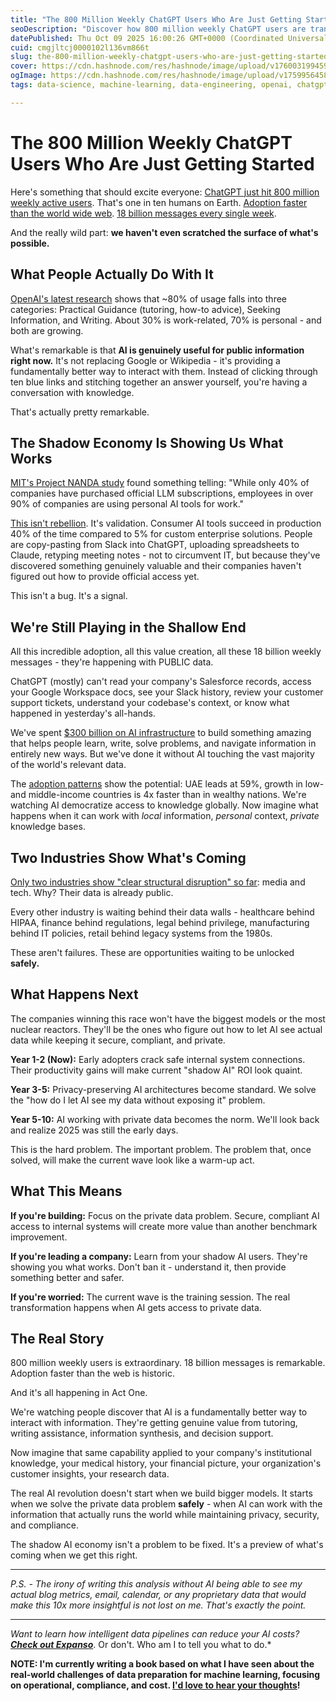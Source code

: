 ```yaml
---
title: "The 800 Million Weekly ChatGPT Users Who Are Just Getting Started"
seoDescription: "Discover how 800 million weekly ChatGPT users are transforming information interaction and unlocking AI's vast potential for private data usage"
datePublished: Thu Oct 09 2025 16:00:26 GMT+0000 (Coordinated Universal Time)
cuid: cmgjltcj0000102l136vm866t
slug: the-800-million-weekly-chatgpt-users-who-are-just-getting-started
cover: https://cdn.hashnode.com/res/hashnode/image/upload/v1760031994599/49e97cac-2b19-4e0e-8d58-fefcd7b8cc6a.png
ogImage: https://cdn.hashnode.com/res/hashnode/image/upload/v1759956458894/db3ed6a0-6d3a-47b5-a7ea-cdece0a03263.png
tags: data-science, machine-learning, data-engineering, openai, chatgpt

---
```


# The 800 Million Weekly ChatGPT Users Who Are Just Getting Started

Here's something that should excite everyone: [ChatGPT just hit 800 million weekly active users](https://techcrunch.com/2025/10/06/sam-altman-says-chatgpt-has-hit-800m-weekly-active-users/). That's one in ten humans on Earth. [Adoption faster than the world wide web](https://nerdynav.com/chatgpt-statistics/). [18 billion messages every single week](https://cdn.openai.com/pdf/a253471f-8260-40c6-a2cc-aa93fe9f142e/economic-research-chatgpt-usage-paper.pdf).

And the really wild part: **we haven't even scratched the surface of what's possible.**

## What People Actually Do With It

[OpenAI's latest research](https://openai.com/index/how-people-are-using-chatgpt/) shows that ~80% of usage falls into three categories: Practical Guidance (tutoring, how-to advice), Seeking Information, and Writing. About 30% is work-related, 70% is personal - and both are growing.

What's remarkable is that **AI is genuinely useful for public information right now.** It's not replacing Google or Wikipedia - it's providing a fundamentally better way to interact with them. Instead of clicking through ten blue links and stitching together an answer yourself, you're having a conversation with knowledge.

That's actually pretty remarkable.

## The Shadow Economy Is Showing Us What Works

[MIT's Project NANDA study](https://fortune.com/2025/08/19/shadow-ai-economy-mit-study-genai-divide-llm-chatbots/) found something telling: "While only 40% of companies have purchased official LLM subscriptions, employees in over 90% of companies are using personal AI tools for work."

[This isn't rebellion](https://venturebeat.com/ai/mit-report-misunderstood-shadow-ai-economy-booms-while-headlines-cry-failure/). It's validation. Consumer AI tools succeed in production 40% of the time compared to 5% for custom enterprise solutions. People are copy-pasting from Slack into ChatGPT, uploading spreadsheets to Claude, retyping meeting notes - not to circumvent IT, but because they've discovered something genuinely valuable and their companies haven't figured out how to provide official access yet.

This isn't a bug. It's a signal.

## We're Still Playing in the Shallow End

All this incredible adoption, all this value creation, all these 18 billion weekly messages - they're happening with PUBLIC data.

ChatGPT (mostly) can't read your company's Salesforce records, access your Google Workspace docs, see your Slack history, review your customer support tickets, understand your codebase's context, or know what happened in yesterday's all-hands.

We've spent [$300 billion on AI infrastructure](https://techcrunch.com/2025/10/06/sam-altman-says-chatgpt-has-hit-800m-weekly-active-users/) to build something amazing that helps people learn, write, solve problems, and navigate information in entirely new ways. But we've done it without AI touching the vast majority of the world's relevant data.

The [adoption patterns](https://nerdynav.com/chatgpt-statistics/) show the potential: UAE leads at 59%, growth in low- and middle-income countries is 4x faster than in wealthy nations. We're watching AI democratize access to knowledge globally. Now imagine what happens when it can work with *local* information, *personal* context, *private* knowledge bases.

## Two Industries Show What's Coming

[Only two industries show "clear structural disruption" so far](https://fortune.com/2025/08/19/shadow-ai-economy-mit-study-genai-divide-llm-chatbots/): media and tech. Why? Their data is already public. 

Every other industry is waiting behind their data walls - healthcare behind HIPAA, finance behind regulations, legal behind privilege, manufacturing behind IT policies, retail behind legacy systems from the 1980s.

These aren't failures. These are opportunities waiting to be unlocked **safely.**

## What Happens Next

The companies winning this race won't have the biggest models or the most nuclear reactors. They'll be the ones who figure out how to let AI see actual data while keeping it secure, compliant, and private.

**Year 1-2 (Now):** Early adopters crack safe internal system connections. Their productivity gains will make current "shadow AI" ROI look quaint.

**Year 3-5:** Privacy-preserving AI architectures become standard. We solve the "how do I let AI see my data without exposing it" problem.

**Year 5-10:** AI working with private data becomes the norm. We'll look back and realize 2025 was still the early days.

This is the hard problem. The important problem. The problem that, once solved, will make the current wave look like a warm-up act.

## What This Means

**If you're building:** Focus on the private data problem. Secure, compliant AI access to internal systems will create more value than another benchmark improvement.

**If you're leading a company:** Learn from your shadow AI users. They're showing you what works. Don't ban it - understand it, then provide something better and safer.

**If you're worried:** The current wave is the training session. The real transformation happens when AI gets access to private data.

## The Real Story

800 million weekly users is extraordinary. 18 billion messages is remarkable. Adoption faster than the web is historic.

And it's all happening in Act One.

We're watching people discover that AI is a fundamentally better way to interact with information. They're getting genuine value from tutoring, writing assistance, information synthesis, and decision support.

Now imagine that same capability applied to your company's institutional knowledge, your medical history, your financial picture, your organization's customer insights, your research data.

The real AI revolution doesn't start when we build bigger models. It starts when we solve the private data problem **safely** - when AI can work with the information that actually runs the world while maintaining privacy, security, and compliance.

The shadow AI economy isn't a problem to be fixed. It's a preview of what's coming when we get this right.

---

*P.S. - The irony of writing this analysis without AI being able to see my actual blog metrics, email, calendar, or any proprietary data that would make this 10x more insightful is not lost on me. That's exactly the point.*

---

*Want to learn how intelligent data pipelines can reduce your AI costs?* [***Check out Expanso***](https://expanso.io/). Or don't. Who am I to tell you what to do.*

**NOTE: I'm currently writing a book based on what I have seen about the real-world challenges of data preparation for machine learning, focusing on operational, compliance, and cost. [I'd love to hear your thoughts](https://github.com/aronchick/Project-Zen-and-the-Art-of-Data-Maintenance)!**